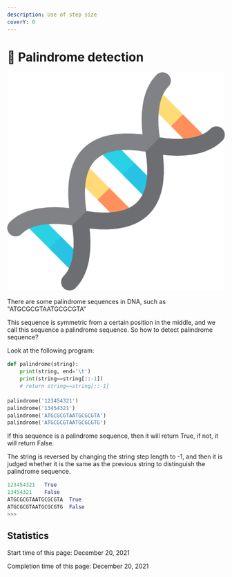 ```yaml
---
description: Use of step size
coverY: 0
---
```


# 🚩 Palindrome detection

![DNA](<../.gitbook/assets/image (9) (1).png>)

There are some palindrome sequences in DNA, such as "ATGCGCGTAATGCGCGTA"

This sequence is symmetric from a certain position in the middle, and we call this sequence a palindrome sequence. So how to detect palindrome sequence?

Look at the following program:

```python
def palindrome(string):
    print(string, end='\t')
    print(string==string[::-1])
    # return string==string[::-1]

palindrome('123454321')
palindrome('13454321')
palindrome('ATGCGCGTAATGCGCGTA')
palindrome('ATGCGCGTAATGCGCGTG')
```

If this sequence is a palindrome sequence, then it will return True, if not, it will return False.

The string is reversed by changing the string step length to -1, and then it is judged whether it is the same as the previous string to distinguish the palindrome sequence.

```python
123454321	True
13454321	False
ATGCGCGTAATGCGCGTA	True
ATGCGCGTAATGCGCGTG	False
>>> 
```

## Statistics

Start time of this page: December 20, 2021

Completion time of this page: December 20, 2021
